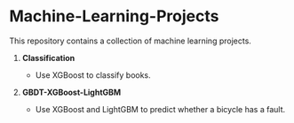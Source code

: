 # Machine-Learning-Projects
This repository contains a collection of machine learning projects.

1. **Classification**
   - Use XGBoost to classify books.
  

2. **GBDT-XGBoost-LightGBM**
   - Use XGBoost and LightGBM to predict whether a bicycle has a fault.
